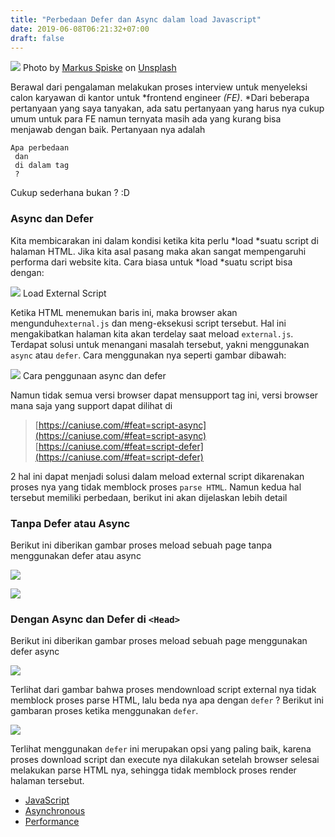 ```yaml
---
title: "Perbedaan Defer dan Async dalam load Javascript"
date: 2019-06-08T06:21:32+07:00
draft: false
---
```


![](https://cdn-images-1.medium.com/max/2600/0*Z7_9TMRi48crzzfM)
<span class="figcaption_hack">Photo by [Markus
Spiske](https://unsplash.com/@markusspiske?utm_source=medium&utm_medium=referral)
on [Unsplash](https://unsplash.com/?utm_source=medium&utm_medium=referral)</span>

Berawal dari pengalaman melakukan proses interview untuk menyeleksi calon
karyawan di kantor untuk *frontend engineer *(FE)*. *Dari beberapa pertanyaan
yang saya tanyakan, ada satu pertanyaan yang harus nya cukup umum untuk para FE
namun ternyata masih ada yang kurang bisa menjawab dengan baik. Pertanyaan nya
adalah

    Apa perbedaan 
     dan 
     di dalam tag 
     ?

Cukup sederhana bukan ? :D

### Async dan Defer

Kita membicarakan ini dalam kondisi ketika kita perlu *load *suatu script di
halaman HTML. Jika kita asal pasang maka akan sangat mempengaruhi performa dari
website kita. Cara biasa untuk *load *suatu script bisa dengan:

![](https://cdn-images-1.medium.com/max/2400/1*q0cat_DEfrDLJ2RB3Z6C1Q.png)
<span class="figcaption_hack">Load External Script</span>

Ketika HTML menemukan baris ini, maka browser akan mengunduh`external.js` dan
meng-eksekusi script tersebut. Hal ini mengakibatkan halaman kita akan terdelay
saat meload `external.js`. Terdapat solusi untuk menangani masalah tersebut,
yakni menggunakan `async` atau `defer`. Cara menggunakan nya seperti gambar
dibawah:

![](https://cdn-images-1.medium.com/max/2400/1*U7E_rXvcR3xJvlfK0GdJmg.png)
<span class="figcaption_hack">Cara penggunaan async dan defer</span>

Namun tidak semua versi browser dapat mensupport tag ini, versi browser mana
saja yang support dapat dilihat di

> [https://caniuse.com/#feat=script-async](https://caniuse.com/#feat=script-async)<br>
> [https://caniuse.com/#feat=script-defer](https://caniuse.com/#feat=script-defer)

2 hal ini dapat menjadi solusi dalam meload external script dikarenakan proses
nya yang tidak memblock proses `parse HTML`. Namun kedua hal tersebut memiliki
perbedaan, berikut ini akan dijelaskan lebih detail

### **Tanpa Defer atau Async**

Berikut ini diberikan gambar proses meload sebuah page tanpa menggunakan defer
atau async

![](https://cdn-images-1.medium.com/max/2400/1*ngaqDXorCwwqq9H_1KjjyQ.png)

![](https://cdn-images-1.medium.com/max/2400/1*R2VMs79nWWhrxpl1eA3n3A.png)

### Dengan Async dan Defer di `<Head>`

Berikut ini diberikan gambar proses meload sebuah page menggunakan defer async

![](https://cdn-images-1.medium.com/max/2400/1*xeGCmltgI-pEW3SP1OOOFg.png)

Terlihat dari gambar bahwa proses mendownload script external nya tidak memblock
proses parse HTML, lalu beda nya apa dengan `defer` ? Berikut ini gambaran
proses ketika menggunakan `defer`.

![](https://cdn-images-1.medium.com/max/2400/1*4bdjTh739EIdNy6xlmu--Q.png)

Terlihat menggunakan `defer` ini merupakan opsi yang paling baik, karena proses
download script dan execute nya dilakukan setelah browser selesai melakukan
parse HTML nya, sehingga tidak memblock proses render halaman tersebut.

* [JavaScript](https://medium.com/tag/javascript?source=post)
* [Asynchronous](https://medium.com/tag/asynchronous?source=post)
* [Performance](https://medium.com/tag/performance?source=post)


